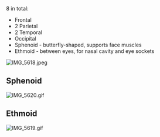 8 in total:

* Frontal
* 2 Parietal
* 2 Temporal
* Occipital
* Sphenoid - butterfly-shaped, supports face muscles
* Ethmoid - between eyes, for nasal cavity and eye sockets

![IMG_5618.jpeg](img_5618.jpeg)

## Sphenoid

![IMG_5620.gif](IMG_5620.gif)

## Ethmoid

![IMG_5619.gif](img_5619.gif)
